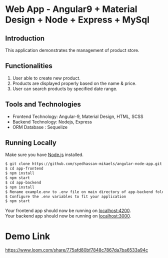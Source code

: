 # Web App - Angular9 + Material Design + Node + Express + MySql

## Introduction
This application demonstrates the management of product store.

## Functionalities

1. User able to create new product.
2. Products are displayed properly based on the name & price.
3. User can search products by specified date range.

## Tools and Technologies

- Frontend Technology: Angular-9, Material Design, HTML, SCSS
- Backend Technology: Nodejs, Express
- ORM Database : Sequelize

## Running Locally

Make sure you have [Node.js](http://nodejs.org/) installed.


```sh
$ git clone https://github.com/syedhassan-mikaels/angular-node-app.git
$ cd app-frontend
$ npm install
$ npm start
$ cd app-backend
$ npm install
$ Rename example.env to .env file on main directory of app-backend folder
$ Configure the .env variables to fit your application
$ npm start
```


Your frontend app should now be running on [localhost:4200](http://localhost:4200/).<br />
Your backend app should now be running on [localhost:3000](http://localhost:3000/).

# Demo Link
https://www.loom.com/share/775afd80bf7848c7867da7ba6533a94c


